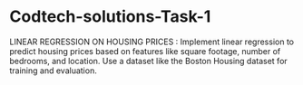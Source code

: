 # Codtech-solutions-Task-1
LINEAR REGRESSION ON HOUSING PRICES :
Implement linear regression to predict housing prices based on features like
square footage, number of bedrooms, and location. Use a dataset like the
Boston Housing dataset for training and evaluation.

